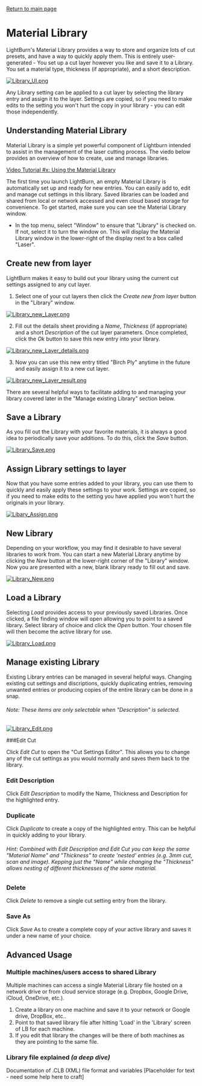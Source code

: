 [Return to main page](README.md)
<a name="Material Library"></a>

# Material Library

LightBurn's Material Library provides a way to store and organize lots of cut presets, and have a way to quickly apply them.  This is entirely user-generated - You set up a cut layer however you like and save it to a Library.  You set a material type, thickness (if appropriate), and a short description.

[![Library_UI.png](https://s20.postimg.org/z3p5g0xt9/Library_UI.png)](https://postimg.org/image/du1j56hih/)

Any Library setting can be applied to a cut layer by selecting the library entry and assign it to the layer. Settings are copied, so if you need to make edits to the setting you won't hurt the copy in your library - you can edit those independently.



## Understanding Material Library

Material Library is a simple yet powerful component of Lightburn intended to assist in the management of the laser cutting process.  The viedo below provides an overview of how to create, use and manage libraries.

[Video Tutorial #x: Using the Material Library](placeholder_youtube_video)

The first time you launch LightBurn, an empty Material Library is automatically set up and ready for new entries.  You can easily add to, edit and manage cut settings in this library.  Saved libraries can be loaded and shared from local or network accessed and even cloud based storage for convenience.  To get started, make sure you can see the Material Library window.

- In the top menu, select "Window" to ensure that "Library" is checked on.  If not, select it to turn the window on.  This will display the Material Library window in the lower-right of the display next to a box called "Laser".




## Create new from layer

LightBurn makes it easy to build out your library using the current cut settings assigned to any cut layer.  

1. Select one of your cut layers then click the *Create new from layer* button in the "Library" window.

[![Library_new_Layer.png](https://s20.postimg.org/i3697nakt/Library_new_Layer.png)](https://postimg.org/image/flui0dqo9/)



2. Fill out the details sheet providing a *Name*, *Thickness* (if appropriate) and a short *Description* of the cut layer parameters.  Once completed, click the *Ok* button to save this new entry into your library.

[![Library_new_Layer_details.png](https://s20.postimg.org/6i0odj9al/Library_new_Layer_details.png)](https://postimg.org/image/f0a4hvft5/)



3. Now you can use this new entry titled "Birch Ply" anytime in the future and easily assign it to a new cut layer.

[![Library_new_Layer_result.png](https://s20.postimg.org/o82cykul9/Library_new_Layer_result.png)](https://postimg.org/image/7kauw2ztl/)

There are several helpful ways to facilitate adding to and managing your library covered later in the "Manage existing Library" section below.



## Save a Library

As you fill out the Library with your favorite materials, it is always a good idea to periodically save your additions.  To do this, click the *Save* button.

[![Library_Save.png](https://s20.postimg.org/61avdk6i5/Library_Save.png)](https://postimg.org/image/985ex6qy1/)



## Assign Library settings to layer

Now that you have some entries added to your library, you can use them to quickly and easily apply these settings to your work.  Settings are copied, so if you need to make edits to the setting you have applied you won't hurt the originals in your library.

[![Libary_Assign.png](https://s20.postimg.org/t41eccxl9/Libary_Assign.png)](https://postimg.org/image/mqcb93sp5/)



## New Library

Depending on your workflow, you may find it desirable to have several libraries to work from.  You can start a new Material Library anytime by clicking the *New* button at the lower-right corner of the "Library" window.  Now you are presented with a new, blank library ready to fill out and save.

[![Library_New.png](https://s20.postimg.org/cezygqbd9/Library_New.png)](https://postimg.org/image/hqev1fxft/)



## Load a Library

Selecting *Load* provides access to your previously saved Libraries.  Once clicked, a file finding window will open allowing you to point to a saved library.  Select library of choice and click the *Open* button.  Your chosen file will then become the active library for use.

[![Library_Load.png](https://s20.postimg.org/49hwil2jx/Library_Load.png)](https://postimg.org/image/3wqiceka1/)



## Manage existing Library

Existing Library entries can be managed in several helpful ways. Changing existing cut settings and discriptions, quickly duplicating entries, removing unwanted entries or producing copies of the entire library can be done in a snap. 

###### 	Note: These items are only selectable when "Description" is selected.

[![Library_Edit.png](https://s20.postimg.org/vy4jpvzsd/Library_Edit.png)](https://postimg.org/image/tgssimfvt/)



###Edit Cut

Click *Edit Cut* to open the "Cut Settings Editor".  This allows you to change any of the cut settings as you would normally and saves them back to the library.

### Edit Description 

Click *Edit Description* to modify the Name, Thickness and Description for the highlighted entry.

### Duplicate

Click *Duplicate* to create a copy of the highlighted entry.  This can be helpful in quickly adding to your library.  

###### Hint: Combined with *Edit Description* and *Edit Cut* you can keep the same "Material Name" and "Thickness" to create 'nested' entries (e.g. 3mm cut, scan and image).  Kepping just the "Name" while changing the "Thickness" allows nesting of different thicknesses of the same material. 

### Delete

Click *Delete* to remove a single cut setting entry from the library.

### Save As

Click *Save* As to create a complete copy of your active library and saves it under a new name of your choice.



## Advanced Usage

### Multiple machines/users access to shared Library

Multiple machines can access a single Material Library file hosted on a network drive or from cloud service storage (e.g. Dropbox, Google Drive, iCloud, OneDrive, etc.).  

1. Create a library on one machine and save it to your network or Google drive, DropBox, etc..  
2. Point to that saved library file after hitting 'Load' in the 'Library' screen of LB for each machine.
3. If you edit that library the changes will be there of both machines as they are pointing to the same file.



### Library file explained *(a deep dive)*

Documentation of .CLB (XML) file format and variables [Placeholder for text - need some help here to craft]
